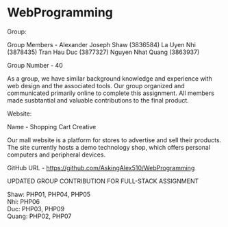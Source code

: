 # WebProgramming

Group:

Group Members -
  Alexander Joseph Shaw (3836584)
  La Uyen Nhi (3878435)
  Tran Hau Duc (3877327)
  Nguyen Nhat Quang (3863937)
  
Group Number - 40

As a group, we have similar background knowledge and experience with web design and the associated tools.
Our group organized and communicated primarily online to complete this assignment. All members made
susbtantial and valuable contributions to the final product.
  
Website:

Name - Shopping Cart Creative

Our mall website is a platform for stores to advertise and sell their
products. The site currently hosts a demo technology shop, which offers personal computers and 
peripheral devices. 

GitHub URL - https://github.com/AskingAlex510/WebProgramming

UPDATED GROUP CONTRIBUTION FOR FULL-STACK ASSIGNMENT

Shaw: PHP01, PHP04, PHP05 <br /> 
Nhi: PHP06 <br /> 
Duc: PHP03, PHP09 <br /> 
Quang: PHP02, PHP07 <br />  
